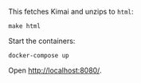 This fetches Kimai and unzips to ``html``:

    make html

Start the containers:

    docker-compose up

Open [http://localhost:8080/](http://localhost:8080/).

